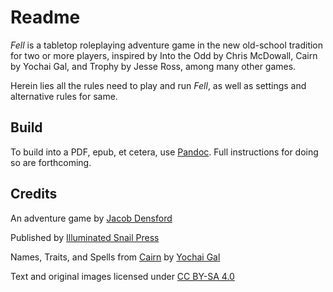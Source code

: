 # Readme

*Fell* is a tabletop roleplaying adventure game in the new old-school tradition for two or more players, inspired by Into the Odd by Chris McDowall, Cairn by Yochai Gal, and Trophy by Jesse Ross, among many other games.

Herein lies all the rules need to play and run *Fell*, as well as settings and alternative rules for same.

## Build

To build into a PDF, epub, et cetera, use [Pandoc](https://pandoc.org). Full instructions for doing so are forthcoming. 

## Credits

An adventure game by [Jacob Densford](https://cobb.land/)

Published by [Illuminated Snail Press](https://illuminatedsnail.com)

Names, Traits, and Spells from [Cairn](https://cairnrpg.com/) by [Yochai Gal](https://newschoolrevolution.com/)

Text and original images licensed under [CC BY-SA 4.0](https://creativecommons.org/licenses/by-sa/4.0/)